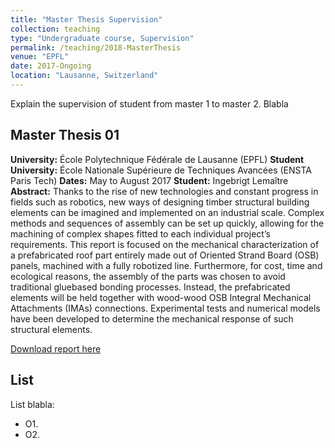```yaml
---
title: "Master Thesis Supervision"
collection: teaching
type: "Undergraduate course, Supervision"
permalink: /teaching/2018-MasterThesis
venue: "EPFL"
date: 2017-Ongoing
location: "Lausanne, Switzerland"
---
```


Explain the supervision of student from master 1 to master 2. Blabla

Master Thesis 01
------
**University:** École Polytechnique Fédérale de Lausanne (EPFL)
**Student University:** École Nationale Supérieure de Techniques Avancées (ENSTA Paris Tech)
**Dates:** May to August 2017
**Student:** Ingebrigt Lemaître
**Abstract:** Thanks to the rise of new technologies and constant progress in fields such as robotics, new ways of designing timber structural building elements can be imagined and implemented on an industrial scale. Complex methods and sequences of assembly can be set up quickly, allowing for the machining of complex shapes fitted to each individual project’s requirements. This report is focused on the mechanical characterization of a prefabricated roof part entirely made out of Oriented Strand Board (OSB) panels, machined with a fully robotized line. Furthermore, for cost, time and ecological reasons, the assembly of the parts was chosen to avoid traditional gluebased bonding processes. Instead, the prefabricated elements will be held together with wood-wood OSB Integral Mechanical Attachments (IMAs) connections. Experimental tests and numerical models have been developed to determine the mechanical response of such structural elements.

[Download report here](http://gamerro.github.io/files/ReportInge.pdf)




List
------
List blabla:
* O1.
* O2.

